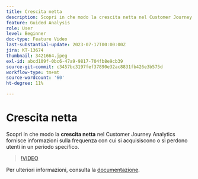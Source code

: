 ```yaml
---
title: Crescita netta
description: Scopri in che modo la crescita netta nel Customer Journey Analytics fornisce informazioni sul tasso di guadagno o perdita di utenti in un periodo specifico.
feature: Guided Analysis
role: User
level: Beginner
doc-type: Feature Video
last-substantial-update: 2023-07-17T00:00:00Z
jira: KT-13674
thumbnail: 3421664.jpeg
exl-id: abcd109f-0bc6-47a9-9817-704fb8e9cb39
source-git-commit: c3457bc3197fef37890e32ac8831fb426e3b575d
workflow-type: tm+mt
source-wordcount: '60'
ht-degree: 11%

---
```


# Crescita netta

Scopri in che modo la **crescita netta** nel Customer Journey Analytics fornisce informazioni sulla frequenza con cui si acquisiscono o si perdono utenti in un periodo specifico.

>[!VIDEO](https://video.tv.adobe.com/v/3421664/?learn=on)

Per ulteriori informazioni, consulta la [documentazione](https://experienceleague.adobe.com/docs/analytics-platform/using/guided-analysis/user-growth/net-growth.html?lang=it).
